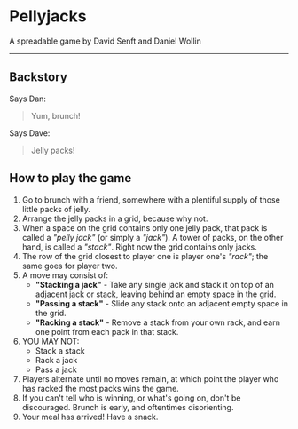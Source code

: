# Pellyjacks

A spreadable game by David Senft and Daniel Wollin

* * *

## Backstory ##

Says Dan:

> Yum, brunch!

Says Dave:

> Jelly packs!

## How to play the game ##

1.	Go to brunch with a friend, somewhere with a plentiful 
	supply of those little packs of jelly.
2.	Arrange the jelly packs in a grid, because why not.
3.	When a space on the grid contains only one jelly pack, that
	pack is called a *"pelly jack"* (or simply a *"jack"*). A 
	tower of packs, on the other hand, is called a *"stack"*. 
	Right now the grid contains only jacks.
4.	The row of the grid closest to player one is player 
	one's *"rack"*; the same goes for player two.
5.	A move may consist of:
	- <b>"Stacking a jack"</b> - Take any single jack and stack 
	it on top of an adjacent jack or stack, leaving behind an 
	empty space in the grid.
	- <b>"Passing a stack"</b> - Slide any stack onto an 
	adjacent empty space in the grid.
	- <b>"Racking a stack"</b> - Remove a stack from your own 
	rack, and earn one point from each pack in that stack.
6.	YOU MAY NOT:
	- Stack a stack
	- Rack a jack
	- Pass a jack
7.	Players alternate until no moves remain, at which point the 
	player who has racked the most packs wins the game.
8.	If you can't tell who is winning, or what's going on, don't
	be discouraged. Brunch is early, and oftentimes disorienting.
9.	Your meal has arrived! Have a snack.





